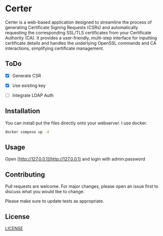 # Certer

Certer is a web-based application designed to streamline the process of generating Certificate Signing Requests (CSRs) and automatically requesting the corresponding SSL/TLS certificates from your Certificate Authority (CA). It provides a user-friendly, multi-step interface for inputting certificate details and handles the underlying OpenSSL commands and CA interactions, simplifying certificate management.

## ToDo
- [x] Generate CSR
- [x] Use existing key
- [ ] Integrate LDAP Auth


## Installation
You can install put the files directly onto your webserver. I use docker.

```bash
docker compose up -d
```

## Usage
Open [http://127.0.0.1](http://127.0.0.1) and login with admin:password

## Contributing
Pull requests are welcome. For major changes, please open an issue first
to discuss what you would like to change.

Please make sure to update tests as appropriate.

## License
[LICENSE](LICENSE)